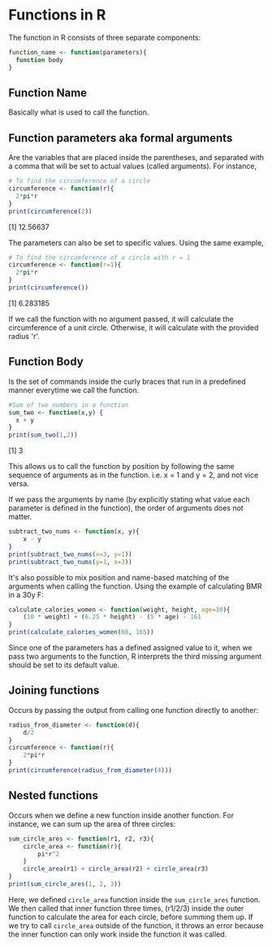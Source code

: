 # Functions in R

The function in R consists of three separate components:

```r
function_name <- function(parameters){
  function body
}
```

## Function Name
Basically what is used to call the function.

## Function parameters aka formal arguments
Are the variables that are placed inside the parentheses, and separated with a comma that will be set to actual values (called arguments).
For instance,

```r
# To find the circumference of a circle
circumference <- function(r){
  2*pi*r
}
print(circumference(2))
```
[1] 12.56637

The parameters can also be set to specific values. Using the same example,
```r
# To find the circumference of a circle with r = 1
circumference <- function(r=1){
  2*pi*r
}
print(circumference())
```
[1] 6.283185

If we call the function with no argument passed, it will calculate the circumference of a unit circle. Otherwise, it will calculate with the provided radius 'r'.

## Function Body
Is the set of commands inside the curly braces that run in a predefined manner everytime we call the function.

```r
#Sum of two numbers in a function
sum_two <- function(x,y) {
  x + y
}
print(sum_two(1,2))
```
[1] 3

This allows us to call the function by position by following the same sequence of arguments as in the function.
i.e. x = 1 and y = 2, and not vice versa.

If we pass the arguments by name (by explicitly stating what value each parameter is defined in the function), the order of arguments does not matter.

```r
subtract_two_nums <- function(x, y){
    x - y
}
print(subtract_two_nums(x=3, y=1))
print(subtract_two_nums(y=1, x=3))
```


It's also possible to mix position and name-based matching of the arguments when calling the function. Using the example of calculating BMR in a 30y F:

```r
calculate_calories_women <- function(weight, height, age=30){
    (10 * weight) + (6.25 * height) - (5 * age) - 161
}
print(calculate_calories_women(60, 165))
```

Since one of the parameters has a defined assigned value to it, when we pass two arguments to the function, R interprets the third missing argument should be set to its default value. 


## Joining functions
Occurs by passing the output from calling one function directly to another:
```r
radius_from_diameter <- function(d){
    d/2
}
circumference <- function(r){
    2*pi*r
}
print(circumference(radius_from_diameter(4)))
```

## Nested functions
Occurs when we define a new function inside another function. For instance, we can sum up the area of three circles:

```r
sum_circle_ares <- function(r1, r2, r3){
    circle_area <- function(r){
        pi*r^2
    }
    circle_area(r1) + circle_area(r2) + circle_area(r3)
}
print(sum_circle_ares(1, 2, 3))
```

Here, we defined `circle_area` function inside the `sum_circle_ares` function. We then called that inner function three times, (r1/2/3) inside the outer function to calculate the area for each circle, before summing them up.
If we try to call `circle_area` outside of the function, it throws an error because the inner function can only work inside the function it was called.


